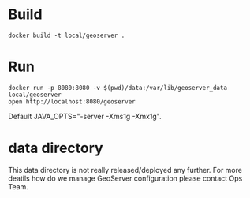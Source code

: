 # Build
```
docker build -t local/geoserver .
```

# Run
```
docker run -p 8080:8080 -v $(pwd)/data:/var/lib/geoserver_data local/geoserver
open http://localhost:8080/geoserver
```

Default JAVA_OPTS="-server -Xms1g -Xmx1g".

# data directory
This data directory is not really released/deployed any further. For more deatils how do we manage GeoServer configuration please contact Ops Team.

